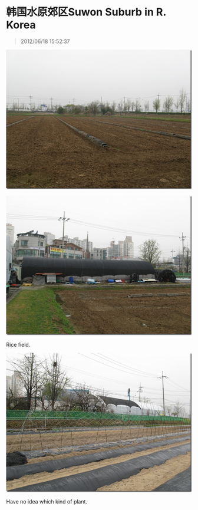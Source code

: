 # 韩国水原郊区Suwon Suburb in R. Korea

> 2012/06/18 15:52:37

![20120618-155237-0001](/assets/images/20120618-155237-0001.jpg)

![20120618-155237-0002](/assets/images/20120618-155237-0002.jpg)

Rice field.

![20120618-155237-0003](/assets/images/20120618-155237-0003.jpg)

Have no idea which kind of plant.
